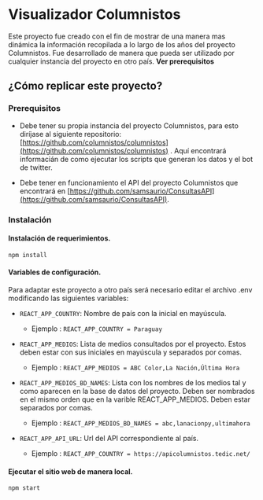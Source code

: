# Visualizador Columnistos
Este proyecto fue creado con el fin de mostrar de una manera mas dinámica la información recopilada a lo largo de los años del proyecto Columnistos. Fue desarrollado de manera que pueda ser utilizado por cualquier instancia del proyecto en otro país. **Ver prerequisitos**

## ¿Cómo replicar este proyecto?

### Prerequisitos

- Debe tener su propia instancia del proyecto Columnistos, para esto diríjase al siguiente repositorio: [https://github.com/columnistos/columnistos](https://github.com/columnistos/columnistos) . Aquí encontrará informacián de como ejecutar los scripts que generan los datos y el bot de twitter.

- Debe tener en funcionamiento el API del proyecto Columnistos que encontrará en [https://github.com/samsaurio/ConsultasAPI](https://github.com/samsaurio/ConsultasAPI). 


### Instalación

#### Instalación de requerimientos.

```npm install```

#### Variables de configuración.
Para adaptar este proyecto a otro país será necesario editar el archivo .env modificando las siguientes variables:

- ```REACT_APP_COUNTRY```: Nombre de país con la inicial en mayúscula.
  - Ejemplo : ```REACT_APP_COUNTRY = Paraguay```
  
- ```REACT_APP_MEDIOS```: Lista de medios consultados por el proyecto. Estos deben estar con sus iniciales en mayúscula y separados por comas.
  - Ejemplo : ```REACT_APP_MEDIOS = ABC Color,La Nación,Última Hora```

- ```REACT_APP_MEDIOS_BD_NAMES```: Lista con los nombres de los medios tal y como aparecen en la base de datos del proyecto. Deben ser nombrados en el mismo orden que en la varible REACT_APP_MEDIOS. Deben estar separados por comas.
  - Ejemplo : ```REACT_APP_MEDIOS_BD_NAMES = abc,lanacionpy,ultimahora```
  
- ```REACT_APP_API_URL```: Url del API correspondiente al país. 
  - Ejemplo : ```REACT_APP_COUNTRY = https://apicolumnistos.tedic.net/```


#### Ejecutar el sitio web de manera local.

```npm start```

